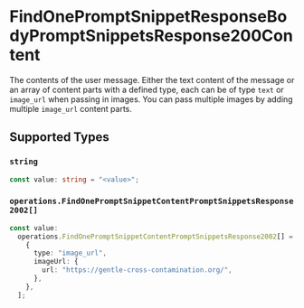 # FindOnePromptSnippetResponseBodyPromptSnippetsResponse200Content

The contents of the user message. Either the text content of the message or an array of content parts with a defined type, each can be of type `text` or `image_url` when passing in images. You can pass multiple images by adding multiple `image_url` content parts. 


## Supported Types

### `string`

```typescript
const value: string = "<value>";
```

### `operations.FindOnePromptSnippetContentPromptSnippetsResponse2002[]`

```typescript
const value:
  operations.FindOnePromptSnippetContentPromptSnippetsResponse2002[] = [
    {
      type: "image_url",
      imageUrl: {
        url: "https://gentle-cross-contamination.org/",
      },
    },
  ];
```

